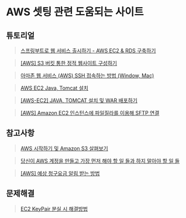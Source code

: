 # AWS 셋팅 관련 도움되는 사이트

## 튜토리얼
> [스프링부트로 웹 서비스 출시하기 - AWS EC2 & RDS 구축하기](http://jojoldu.tistory.com/259?category=635883)

> [[AWS] S3 버킷 통한 정적 웹사이트 구성하기](http://devstory.ibksplatform.com/2017/08/aws-s3.html)

> [아마존 웹 서비스 (AWS) SSH 접속하는 방법 (Window, Mac)](http://lhh3520.tistory.com/288)

> [AWS EC2 Java, Tomcat 설치](http://thereclub.tistory.com/27)

> [[AWS-EC2] JAVA, TOMCAT 설치 및 WAR 배포하기](http://storyinglass.tistory.com/7)

> [[AWS] Amazon EC2 인스턴스에 파일질라를 이용해 SFTP 연결](http://ora-sysdba.tistory.com/entry/Cloud-Computing-Amazon-EC2-%EC%9D%B8%EC%8A%A4%ED%84%B4%EC%8A%A4%EC%97%90-SFTP%EB%A5%BC-%EC%97%B0%EA%B2%B0%ED%95%B4%EB%B3%B4%EC%9E%90)

## 참고사항
> [AWS 시작하기 및 Amazon S3 살펴보기](https://www.slideshare.net/awskorea/aws-getting-started-and-amazon-s3)

> [당신이 AWS 계정을 만들고 가장 먼저 해야 할 일 들과 하지 말아야 할 일 들](http://www.awskr.org/2017/01/your-aws-first-days-todo-list/)

> [[AWS] 예상 청구요금 알림 받는 방법](http://gun0912.tistory.com/11)

## 문제해결
> [EC2 KeyPair 분실 시 해결방법](https://docs.aws.amazon.com/ko_kr/AWSEC2/latest/UserGuide/ec2-key-pairs.html#replacing-lost-key-pair)
